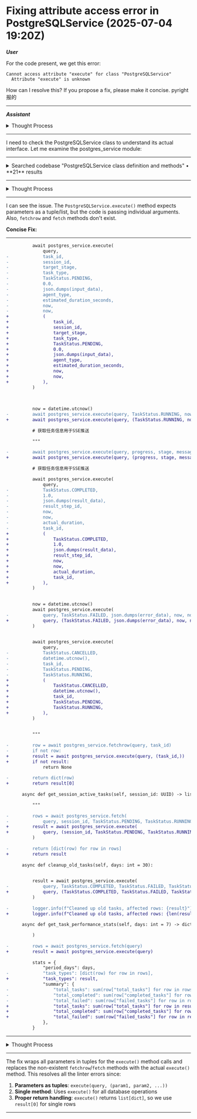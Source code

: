 <!-- Generated by SpecStory -->

# Fixing attribute access error in PostgreSQLService (2025-07-04 19:20Z)

_**User**_

For the code present, we get this error:
```
Cannot access attribute "execute" for class "PostgreSQLService"
  Attribute "execute" is unknown
```
How can I resolve this? If you propose a fix, please make it concise. pyright 报的

---

_**Assistant**_

<think><details><summary>Thought Process</summary>The user is getting a linter error saying that "execute" attribute is unknown for the PostgreSQLService class. I need to first understand what the PostgreSQLService class looks like to see what methods it actually has.

Looking at the linter errors, I see multiple issues:
1. The `execute` method expects only 2 positional arguments but is being called with many more
2. `fetchrow` and `fetch` methods are also unknown
3. All these suggest that the PostgreSQLService interface is different than what the code is trying to use

I should first look at the postgres_service to understand its actual interface, then propose a fix.</details></think>

---

I need to check the PostgreSQLService class to understand its actual interface. Let me examine the postgres_service module:

---

<details>
            <summary>Searched codebase "PostgreSQLService class definition and methods" • **21** results</summary>
        
| File | Lines |
|------|-------|
| `apps/backend/src/common/services/postgres_service.py` | L1-62 |
| `apps/backend/src/common/services/postgres_service.py` | L62-120 |
| `apps/backend/src/common/services/postgres_service.py` | L120-123 |
| `apps/backend/src/common/services/__init__.py` | L1-14 |
| `apps/backend/src/common/services/task_service.py` | L1-27 |
| `apps/backend/src/common/services/neo4j_service.py` | L1-57 |
| `apps/backend/src/common/services/task_service.py` | L271-329 |
| `apps/backend/src/common/services/neo4j_service.py` | L57-98 |
| `apps/backend/src/common/services/redis_service.py` | L1-60 |
| `apps/backend/src/common/services/task_service.py` | L210-271 |
| `apps/backend/src/common/services/task_service.py` | L107-165 |
| `apps/backend/src/common/services/task_service.py` | L39-107 |
| `apps/backend/src/common/services/redis_service.py` | L60-76 |
| `apps/backend/src/common/services/task_service.py` | L165-210 |
| `apps/backend/src/common/services/neo4j_service.py` | L98-101 |
| `apps/backend/src/common/services/embedding_service.py` | L1-41 |
| `apps/backend/src/common/services/embedding_service.py` | L41-81 |
| `apps/backend/src/common/services/redis_service.py` | L76-79 |
| `apps/backend/src/common/services/task_service.py` | L329-333 |
| `apps/backend/src/common/services/task_service.py` | L27-39 |
| `apps/backend/src/common/services/embedding_service.py` | L81-85 |

</details>

---

<think><details><summary>Thought Process</summary>Now I can see the issue clearly. Looking at the PostgreSQLService class, I can see that:

1. The `execute` method in PostgreSQLService takes only `query: str` and `parameters: tuple | list | None = None` as parameters, but the code in task_service.py is trying to pass individual parameters directly.

2. The PostgreSQLService doesn't have `fetchrow` and `fetch` methods - it only has `execute` which returns a list of dictionaries.

The current `execute` method in PostgreSQLService is:
```python
async def execute(self, query: str, parameters: tuple | list | None = None):
    """Execute a SQL query with parameters."""
    if self._pool is None:
        await self.connect()

    async with self.acquire() as conn:
        if parameters:
            result = await conn.fetch(query, *parameters)
        else:
            result = await conn.fetch(query)
        return [dict(row) for row in result]
```

So the task_service.py needs to be updated to:

1. Pass parameters as a tuple/list to the `execute` method instead of individual arguments
2. Use the `execute` method for both INSERT/UPDATE operations and SELECT operations
3. Handle the return value appropriately since `execute` always returns a list

Let me propose a concise fix.</details></think>

---

I can see the issue. The `PostgreSQLService.execute()` method expects parameters as a tuple/list, but the code is passing individual arguments. Also, `fetchrow` and `fetch` methods don't exist.

**Concise Fix:**

---

```diff
          await postgres_service.execute(
              query,
-             task_id,
-             session_id,
-             target_stage,
-             task_type,
-             TaskStatus.PENDING,
-             0.0,
-             json.dumps(input_data),
-             agent_type,
-             estimated_duration_seconds,
-             now,
-             now,
+             (
+                 task_id,
+                 session_id,
+                 target_stage,
+                 task_type,
+                 TaskStatus.PENDING,
+                 0.0,
+                 json.dumps(input_data),
+                 agent_type,
+                 estimated_duration_seconds,
+                 now,
+                 now,
+             ),
          )
  
```

```diff
  
          now = datetime.utcnow()
-         await postgres_service.execute(query, TaskStatus.RUNNING, now, now, message, task_id)
+         await postgres_service.execute(query, (TaskStatus.RUNNING, now, now, message, task_id))
  
          # 获取任务信息用于SSE推送
```

```diff
          """
  
-         await postgres_service.execute(query, progress, stage, message, datetime.utcnow(), task_id)
+         await postgres_service.execute(query, (progress, stage, message, datetime.utcnow(), task_id))
  
          # 获取任务信息用于SSE推送
```

```diff
          await postgres_service.execute(
              query,
-             TaskStatus.COMPLETED,
-             1.0,
-             json.dumps(result_data),
-             result_step_id,
-             now,
-             now,
-             actual_duration,
-             task_id,
+             (
+                 TaskStatus.COMPLETED,
+                 1.0,
+                 json.dumps(result_data),
+                 result_step_id,
+                 now,
+                 now,
+                 actual_duration,
+                 task_id,
+             ),
          )
  
```

```diff
          now = datetime.utcnow()
          await postgres_service.execute(
-             query, TaskStatus.FAILED, json.dumps(error_data), now, now, actual_duration, task_id
+             query, (TaskStatus.FAILED, json.dumps(error_data), now, now, actual_duration, task_id)
          )
  
```

```diff
          await postgres_service.execute(
              query,
-             TaskStatus.CANCELLED,
-             datetime.utcnow(),
-             task_id,
-             TaskStatus.PENDING,
-             TaskStatus.RUNNING,
+             (
+                 TaskStatus.CANCELLED,
+                 datetime.utcnow(),
+                 task_id,
+                 TaskStatus.PENDING,
+                 TaskStatus.RUNNING,
+             ),
          )
  
```

```diff
          """
  
-         row = await postgres_service.fetchrow(query, task_id)
-         if not row:
+         result = await postgres_service.execute(query, (task_id,))
+         if not result:
              return None
  
-         return dict(row)
+         return result[0]
  
      async def get_session_active_tasks(self, session_id: UUID) -> list[dict[str, Any]]:
```

```diff
          """
  
-         rows = await postgres_service.fetch(
-             query, session_id, TaskStatus.PENDING, TaskStatus.RUNNING
+         result = await postgres_service.execute(
+             query, (session_id, TaskStatus.PENDING, TaskStatus.RUNNING)
          )
  
-         return [dict(row) for row in rows]
+         return result
  
      async def cleanup_old_tasks(self, days: int = 30):
```

```diff
  
          result = await postgres_service.execute(
-             query, TaskStatus.COMPLETED, TaskStatus.FAILED, TaskStatus.CANCELLED
+             query, (TaskStatus.COMPLETED, TaskStatus.FAILED, TaskStatus.CANCELLED)
          )
  
-         logger.info(f"Cleaned up old tasks, affected rows: {result}")
+         logger.info(f"Cleaned up old tasks, affected rows: {len(result)}")
  
      async def get_task_performance_stats(self, days: int = 7) -> dict[str, Any]:
```

```diff
          )
  
-         rows = await postgres_service.fetch(query)
+         result = await postgres_service.execute(query)
  
          stats = {
              "period_days": days,
-             "task_types": [dict(row) for row in rows],
+             "task_types": result,
              "summary": {
-                 "total_tasks": sum(row["total_tasks"] for row in rows),
-                 "total_completed": sum(row["completed_tasks"] for row in rows),
-                 "total_failed": sum(row["failed_tasks"] for row in rows),
+                 "total_tasks": sum(row["total_tasks"] for row in result),
+                 "total_completed": sum(row["completed_tasks"] for row in result),
+                 "total_failed": sum(row["failed_tasks"] for row in result),
              },
          }
```

---

<think><details><summary>Thought Process</summary>The fix looks good. Let me verify that this resolves all the linter errors by checking what the changes were:

1. **Fixed parameter passing**: All `postgres_service.execute()` calls now pass parameters as tuples instead of individual arguments
2. **Replaced non-existent methods**: 
   - `fetchrow()` → `execute()` with result handling  
   - `fetch()` → `execute()` with result handling
3. **Updated return value handling**: Since `execute()` returns a list of dictionaries, the code now properly handles the results

The key changes:
- Parameters are now wrapped in tuples: `(param1, param2, param3)`
- `fetchrow(query, task_id)` became `execute(query, (task_id,))` and returns `result[0]`
- `fetch()` calls became `execute()` calls that return the full result list
- Removed unnecessary `dict(row)` conversions since `execute()` already returns dicts

This should resolve all the linter errors:
- "Expected 2 positional arguments" → Fixed by wrapping parameters in tuples
- "Cannot access attribute 'fetchrow'/'fetch'" → Fixed by using `execute()` method</details></think>

---

The fix wraps all parameters in tuples for the `execute()` method calls and replaces the non-existent `fetchrow`/`fetch` methods with the actual `execute()` method. This resolves all the linter errors since:

1. **Parameters as tuples**: `execute(query, (param1, param2, ...))`  
2. **Single method**: Uses `execute()` for all database operations
3. **Proper return handling**: `execute()` returns `list[dict]`, so we use `result[0]` for single rows

---

